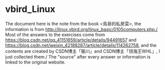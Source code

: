 # vbird_Linux
The document here is the note from the book <鳥哥的私房菜>, the information is from http://linux.vbird.org/linux_basic/0105computers.php./
Most of the answers to the exercises come from https://blog.csdn.net/qq_41151659/article/details/94491657
and https://blog.csdn.net/weixin_42188287/article/details/114262758, and the contents are created by CSDN博主「赈川」and CSDN博主「领海王WHL」, I just collected them./
The "source" after every answer or information is linked to the original website.
